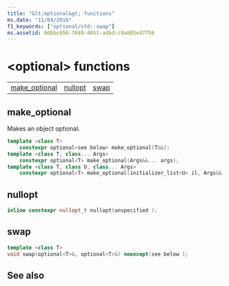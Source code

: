 ```yaml
---
title: "&lt;optional&gt; functions"
ms.date: "11/04/2016"
f1_keywords: ["optional/std::swap"]
ms.assetid: 0d6bc656-7049-4651-a4bd-c9a805e47756
---
```

# &lt;optional&gt; functions

||||
|-|-|-|
|[make_optional](#make_optional)|[nullopt](#nullopt)|[swap](#swap)|

## <a name="make_optional"></a> make_optional

Makes an object optional.

```cpp
template <class T>
    constexpr optional<see below> make_optional(T&&);
template <class T, class... Args>
    constexpr optional<T> make_optional(Args&&... args);
template <class T, class U, class... Args>
    constexpr optional<T> make_optional(initializer_list<U> il, Args&&... args);
```

## <a name="nullopt"></a> nullopt

```cpp
inline constexpr nullopt_t nullopt(unspecified );
```

## <a name="swap"></a> swap

```cpp
template <class T>
void swap(optional<T>&, optional<T>&) noexcept(see below );
```

## See also

[<optional>](../standard-library/optional.md)<br/>
